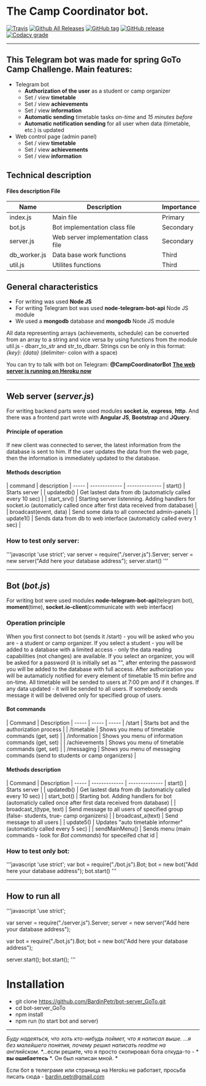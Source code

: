 The Camp Coordinator bot. 
===================== 
[![Travis](https://img.shields.io/travis/BardinPetr/bot-server_GoTo.svg?style=flat-square)](https://travis-ci.org/BardinPetr/bot-server_GoTo)  [![Github All Releases](https://img.shields.io/github/downloads/BardinPetr/bot-server_GoTo/total.svg?style=flat-square)](https://github.com/BardinPetr/bot-server_GoTo)  [![GitHub tag](https://img.shields.io/github/tag/BardinPetr/bot-server_GoTo.svg?style=flat-square)](https://github.com/BardinPetr/bot-server_GoTo/tags)  [![GitHub release](https://img.shields.io/github/release/BardinPetr/bot-server_GoTo.svg?style=flat-square)](https://github.com/BardinPetr/bot-server_GoTo/releases)  [![Codacy grade](https://img.shields.io/codacy/grade/32431a32ce774d4c836cefbb6e20f683.svg?style=flat-square)](https://www.codacy.com/app/BardinPetr/bot-server_GoTo)

----------
This Telegram bot was made for spring GoTo Camp Challenge. 
Main features: 
-------------------- 
- Telegram bot 
	- __Authorization of the user__ as a student or camp organizer
	- Set / view __timetable__ 
	- Set / view __achievements__ 
	- Set / view __information__ 
	- __Automatic sending__ timetable tasks *on-time* and *15 minutes before* 
	- __Automatic notification sending__ for all user when data (timetable, etc.) is updated 
- Web control page (admin panel)  
	- Set / view __timetable__ 
	- Set / view __achievements__ 
	- Set / view __information__ 

Technical description 
------------------------- 
#### Files description File 
Name | Description | Importance
----- | ------------- | -------------- 
index.js | Main file | Primary 
bot.js | Bot implementation class file | Secondary 
server.js | Web server implementation class file | Secondary 
db_worker.js | Data base work functions | Third 
util.js | Utilites functions | Third


## General characteristics
* For writing was used **Node JS**
* For writing Telegram bot was used **node-telegram-bot-api** Node JS module
* We used a **mongodb** database and **mongodb** Node JS module

All data representing arrays (achievements, schedule) can be converted from an array to a string and vice versa by using functions from the module util.js - dbarr_to_str and str_to_dbarr. Strings csn be only in this format: *{key}: {data}* (delimiter- colon with a space)
 
You can try to talk with bot on Telegram: **@CampCoordinatorBot**
[**The web server is running on Heroku now**](camp-organizer-bot.herokuapp.com)

----------

## Web server (*server.js*)
For writing backend parts were used modules **socket.io**, **express**, **http**. And there was a frontend part wrote with **Angular JS**, **Bootstrap** and **JQuery**.
#### Principle of operation
If new client was connected to server, the latest information from the database is sent to him. If the user updates the data from the web page, then the information is immediately updated to the database. 
#### Methods description
| command | description |
----- | ------------- | -------------- 
| start() | Starts server |
| updatedb() | Get lastest data from db (automaticly called every 10 sec) |
| start_srv() | Starting server listenning. Adding handlers for socket.io (automaticly called once after first data received from database) |
| broadcast(event, data) | Send some data to all connected admin-panels |
| update1() | Sends data from db to web interface (automaticly called every 1 sec) |
### How to test only server:
'''javascript
'use strict';
var server = require("./server.js").Server;
server = new server("Add here your database address");
server.start()
'''

----------

## Bot (*bot.js*)
For writing bot were used modules **node-telegram-bot-api**(telegram bot), **moment**(time), **socket.io-client**(communicate with web interface) 
### Operation principle
When you first connect to bot (sends it /start) - you will be asked who you are - a student or camp organizer. If you select a student - you will be added to a database with a limited access - only the data reading capabilities (not changes) are available. If you select an organizer, you will be asked for a password (it is initially set as "", after entering the password you will be added to the database with full access.
After authorization you will be autamaticly notified for every element of timetable 15 min befire and on-time. All timetable will be sended to users at 7:00 pm and if it changes.
If any data updated - it will be sended to all users.
If somebody sends message it will be delivered only for specified group of users.
#### Bot commands
| Command | Description |
----- | ----- | -----
| /start | Starts bot and the authorization process |
| /timetable | Shows you menu of timetable commands (get, set) |
| /information | Shows you menu of information commands (get, set) |
| /achievements | Shows you menu of timetable commands (get, set) |
| /messaging | Shows you menu of messaging commands (send to students or camp organizers) |
#### Methods description
| Command | Description |
----- | ------------- | -------------- 
| start() | Starts server |
| updatedb() | Get lastest data from db (automaticly called every 10 sec) |
| start_bot() | Starting bot. Adding handlers for bot (automaticly called once after first data received from database) |
| broadcast_t(type, text) | Send message to all users of specified group (false- students, true- camp organizers) |
| broadcast_a(text) | Send message to all users |
| update5() | Updates "auto timetable informer" (automaticly called every 5 sec) |
| sendMainMenu() | Sends menu (main commands - look for *Bot commands*) for speceifed chat id |

### How to test only bot:
'''javascript
'use strict';
var bot = require("./bot.js").Bot;
bot = new bot("Add here your database address");
bot.start()
'''


----------

## How to run all
'''javascript
'use strict';

var server = require("./server.js").Server;
server = new server("Add here your database address");

var bot = require("./bot.js").Bot;
bot = new bot("Add here your database address");

server.start();
bot.start();
'''

# Installation
*	git clone https://github.com/BardinPetr/bot-server_GoTo.git
*	cd bot-server_GoTo
*	npm install
*	npm run (to start bot and server)


----------
*Буду надеяться, что хоть кто-нибудь поймет, что я написал выше.*
*...я без малейшего понятия, почему решил написать readme на английском.*
*...если решите, что я просто скопировал бота откуда-то - * **вы ошибаетесь** *. Он был написан мной. *

Если бот в телеграме или страница на Heroku не работает, просьба писать сюда - bardin.petr@gmail.com